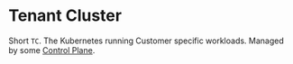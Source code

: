 # Tenant Cluster

Short `TC`. The Kubernetes running Customer specific workloads. Managed by some
[Control Plane].



[Control Plane]: control_plane.md
